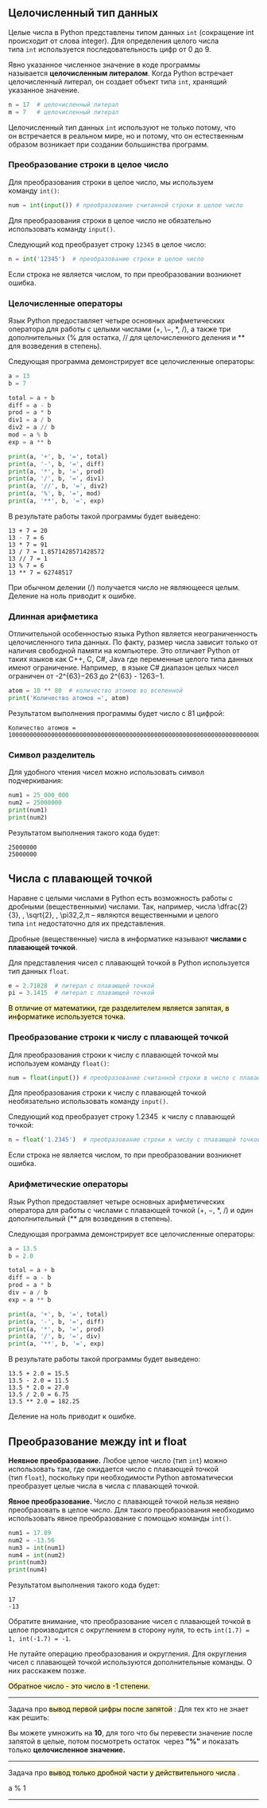 ## Целочисленный тип данных

Целые числа в Python представлены типом данных `int` (сокращение int происходит от слова integer). Для определения целого числа типа `int` используется последовательность цифр от 0 до 9.

Явно указанное численное значение в коде программы называется **целочисленным литералом**. Когда Python встречает целочисленный литерал, он создает объект типа `int`, хранящий указанное значение.

```python
n = 17  # целочисленный литерал
m = 7   # целочисленный литерал
```

Целочисленный тип данных `int` используют не только потому, что он встречается в реальном мире, но и потому, что он естественным образом возникает при создании большинства программ.

### Преобразование строки в целое число

Для преобразования строки в целое число, мы используем команду `int()`:

```python
num = int(input()) # преобразование считанной строки в целое число
```

Для преобразования строки в целое число не обязательно использовать команду `input()`.

Следующий код преобразует строку `12345` в целое число:

```python
n = int('12345')  # преобразование строки в целое число
```

Если строка не является числом, то при преобразовании возникнет ошибка.

### Целочисленные операторы

Язык Python предоставляет четыре основных арифметических оператора для работы с целыми числами (+, \−, \*, /), а также три дополнительных (% для остатка, // для целочисленного деления и ** для возведения в степень).

Следующая программа демонстрирует все целочисленные операторы:

```python
a = 13
b = 7

total = a + b
diff = a - b
prod = a * b
div1 = a / b
div2 = a // b
mod = a % b
exp = a ** b

print(a, '+', b, '=', total)
print(a, '-', b, '=', diff)
print(a, '*', b, '=', prod)
print(a, '/', b, '=', div1)
print(a, '//', b, '=', div2)
print(a, '%', b, '=', mod)
print(a, '**', b, '=', exp)
```

В результате работы такой программы будет выведено:

```no-highlight
13 + 7 = 20
13 - 7 = 6
13 * 7 = 91
13 / 7 = 1.8571428571428572
13 // 7 = 1
13 % 7 = 6
13 ** 7 = 62748517
```

При обычном делении (/) получается число не являющееся целым. Деление на ноль приводит к ошибке.

### Длинная арифметика

Отличительной особенностью языка Python является неограниченность целочисленного типа данных. По факту, размер числа зависит только от наличия свободной памяти на компьютере. Это отличает Python от таких языков как C++, C, C#, Java где переменные целого типа данных имеют ограничение. Например,  в языке C# диапазон целых чисел ограничен от -2^{63}−263 до 2^{63} - 1263−1.

```python
atom = 10 ** 80  # количество атомов во вселенной
print('Количество атомов =', atom)
```

Результатом выполнения программы будет число с 81 цифрой:

```no-highlight
Количество атомов = 100000000000000000000000000000000000000000000000000000000000000000000000000000000
```

### Символ разделитель

Для удобного чтения чисел можно использовать символ подчеркивания:

```python
num1 = 25_000_000
num2 = 25000000
print(num1)
print(num2)
```

Результатом выполнения такого кода будет:

```no-highlight
25000000
25000000
```

## Числа с плавающей точкой

Наравне с целыми числами в Python есть возможность работы с дробными (вещественными) числами. Так, например, числа \dfrac{2}{3}, \, \sqrt{2}, \, \pi32​,2​,π – являются вещественными и целого типа `int` недостаточно для их представления.

Дробные (вещественные) числа в информатике называют **числами с плавающей точкой**.

Для представления чисел с плавающей точкой в Python используется тип данных `float`.

```python
e = 2.71828  # литерал с плавающей точкой
pi = 3.1415  # литерал с плавающей точкой
```

<mark style="background: #FFF3A3A6;">В отличие от математики, где разделителем является запятая, в информатике используется точка.</mark> 

### Преобразование строки к числу с плавающей точкой

Для преобразования строки к числу с плавающей точкой мы используем команду `float()`:

```python
num = float(input()) # преобразование считанной строки в число с плавающей точкой
```

Для преобразования строки к числу с плавающей точкой необязательно использовать команду `input()`.

Следующий код преобразует строку 1.2345  к числу с плавающей точкой:

```python
n = float('1.2345')  # преобразование строки к числу с плавающей точкой
```

Если строка не является числом, то при преобразовании возникнет ошибка.

### Арифметические операторы

Язык Python предоставляет четыре основных арифметических оператора для работы с числами с плавающей точкой (+, −, \*, /) и один дополнительный (** для возведения в степень).

Следующая программа демонстрирует все целочисленные операторы:

```python
a = 13.5
b = 2.0

total = a + b
diff = a - b
prod = a * b
div = a / b
exp = a ** b

print(a, '+', b, '=', total)
print(a, '-', b, '=', diff)
print(a, '*', b, '=', prod)
print(a, '/', b, '=', div)
print(a, '**', b, '=', exp)
```

В результате работы такой программы будет выведено:

```no-highlight
13.5 + 2.0 = 15.5
13.5 - 2.0 = 11.5
13.5 * 2.0 = 27.0
13.5 / 2.0 = 6.75
13.5 ** 2.0 = 182.25
```

Деление на ноль приводит к ошибке.

## Преобразование между int и float

**Неявное преобразование.** Любое целое число (тип `int`) можно использовать там, где ожидается число с плавающей точкой (тип `float`), поскольку при необходимости Python автоматически преобразует целые числа в числа с плавающей точкой.

**Явное преобразование.** Число с плавающей точкой нельзя неявно преобразовать в целое число. Для такого преобразования необходимо использовать явное преобразование с помощью команды `int()`.

```python
num1 = 17.89
num2 = -13.56
num3 = int(num1)
num4 = int(num2)
print(num3)
print(num4)
```

Результатом выполнения такого кода будет:

```no-highlight
17
-13
```

Обратите внимание, что преобразование чисел с плавающей точкой в целое производится с округлением в сторону нуля, то есть `int(1.7) = 1, int(-1.7) = -1`.

Не путайте операцию преобразования и округления. Для округления чисел с плавающей точкой используются дополнительные команды. О них расскажем позже.


<mark style="background: #FFF3A3A6;">Обратное число - это число в -1 степени.</mark> 

***
Задача про <mark style="background: #FFF3A3A6;">вывод первой цифры после запятой</mark> :
Для тех кто не знает как решить:

Вы можете умножить на **10**, для того что бы перевести значение после запятой в целые, потом посмотреть остаток  через **"%"** и показать только **целочисленное значение.**
***
Задача про <mark style="background: #FFF3A3A6;">вывод только дробной части у действительного числа</mark> .

a % 1
***
